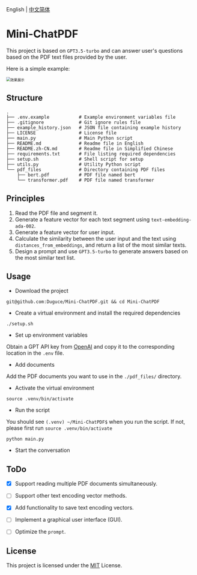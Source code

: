 English | [中文简体](https://github.com/Duguce/Mini-ChatPDF/blob/main/README.zh-CN.md)

# Mini-ChatPDF

This project is based on `GPT3.5-turbo` and can answer user's questions based on the PDF text files provided by the user.

Here is a simple example:

<img src="https://zhgyqc.oss-cn-hangzhou.aliyuncs.com/snipaste_20230612_164624.jpg" alt="效果展示" style="zoom:67%;" />

## Structure

```
.
├── .env.example           # Example environment variables file
├── .gitignore             # Git ignore rules file
├── example_history.json   # JSON file containing example history
├── LICENSE                # License file
├── main.py                # Main Python script
├── README.md              # Readme file in English
├── README.zh-CN.md        # Readme file in Simplified Chinese
├── requirements.txt       # File listing required dependencies
├── setup.sh               # Shell script for setup
├── utils.py               # Utility Python script
└── pdf_files              # Directory containing PDF files
    ├── bert.pdf           # PDF file named bert
    └── transformer.pdf    # PDF file named transformer
```

## Principles

1. Read the PDF file and segment it.
2. Generate a feature vector for each text segment using `text-embedding-ada-002`.
3. Generate a feature vector for user input.
4. Calculate the similarity between the user input and the text using `distances_from_embeddings`, and return a list of the most similar texts.
5. Design a prompt and use `GPT3.5-turbo` to generate answers based on the most similar text list.

## Usage

- Download the project

```
git@github.com:Duguce/Mini-ChatPDF.git && cd Mini-ChatPDF
```

- Create a virtual environment and install the required dependencies

```
./setup.sh
```

- Set up environment variables

Obtain a GPT API key from [OpenAI](https://platform.openai.com/account/api-keys) and copy it to the corresponding location in the `.env` file.

- Add documents

Add the PDF documents you want to use in the `./pdf_files/` directory.


- Activate the virtual environment

```
source .venv/bin/activate
```

- Run the script

You should see `(.venv) ~/Mini-ChatPDF$` when you run the script. If not, please first run `source .venv/bin/activate`

```
python main.py
```

- Start the conversation

## ToDo

- [x] Support reading multiple PDF documents simultaneously.

- [ ] Support other text encoding vector methods.

- [x] Add functionality to save text encoding vectors.

- [ ] Implement a graphical user interface (GUI).

- [ ] Optimize the `prompt`.

## License

This project is licensed under the [MIT](https://github.com/Duguce/Mini-ChatPDF/blob/main/LICENSE) License.
